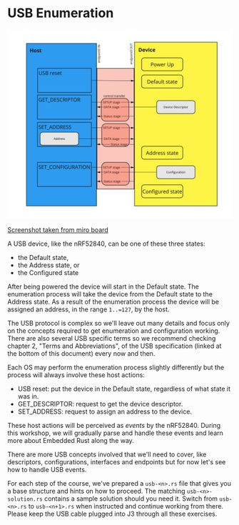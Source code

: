 # USB Enumeration

![Labeled Diagram of the nRF52840 and Host interaction](img/host-and-device.jpg)

[Screenshot taken from miro board](https://miro.com/app/board/uXjVObcQhcc=/?invite_link_id=467100096053)

A USB device, like the nRF52840, can be one of these three states:

- the Default state,
- the Address state, or
- the Configured state

After being powered the device will start in the Default state. The enumeration process will take the device from the Default state to the Address state. As a result of the enumeration process the device will be assigned an address, in the range `1..=127`, by the host.

The USB protocol is complex so we'll leave out many details and focus only on the concepts required to get enumeration and configuration working. There are also several USB specific terms so we recommend checking chapter 2, "Terms and Abbreviations", of the USB specification (linked at the bottom of this document) every now and then.

Each OS may perform the enumeration process slightly differently but the process will always involve these host actions:

- USB reset: put the device in the Default state, regardless of what state it was in.
- GET_DESCRIPTOR: request to get the device descriptor.
- SET_ADDRESS: request to assign an address to the device.

These host actions will be perceived as *events* by the nRF52840. During this workshop, we will gradually parse and handle these events and learn more about Embedded Rust along the way.

There are more USB concepts involved that we'll need to cover, like descriptors, configurations, interfaces and endpoints but for now let's see how to handle USB events.

For each step of the course, we've prepared a `usb-<n>.rs` file that gives you a base structure and hints on how to proceed. The matching `usb-<n>-solution.rs` contains a sample solution should you need it. Switch from `usb-<n>.rs` to `usb-<n+1>.rs` when instructed and continue working from there. Please keep the USB cable plugged into J3 through all these exercises. 